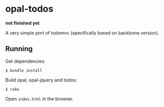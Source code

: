 # opal-todos

**not finished yet**

A very simple port of todomvc (specifically based on backbone version).

## Running

Get dependencies:

    $ bundle install

Build opal, opal-jquery and todos:

    $ rake

Open `index.html` in the browser.